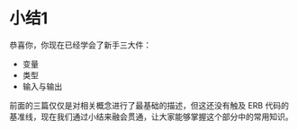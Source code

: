 # 小结1

恭喜你，你现在已经学会了新手三大件：

- 变量
- 类型
- 输入与输出

前面的三篇仅仅是对相关概念进行了最基础的描述，但这还没有触及 ERB 代码的基准线，现在我们通过小结来融会贯通，让大家能够掌握这个部分中的常用知识。


